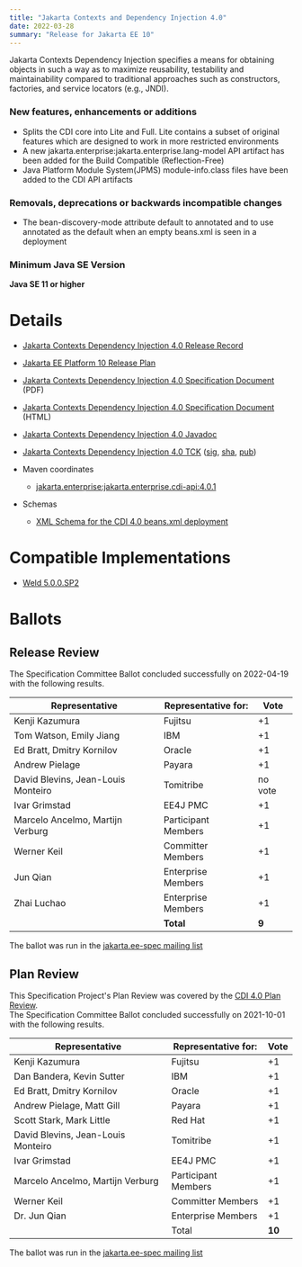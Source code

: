 ```yaml
---
title: "Jakarta Contexts and Dependency Injection 4.0"
date: 2022-03-28
summary: "Release for Jakarta EE 10"
---
```


Jakarta Contexts Dependency Injection specifies a means for obtaining objects in such a way as to maximize reusability, testability and maintainability compared to traditional approaches such as constructors, factories, and service locators (e.g., JNDI).

### New features, enhancements or additions
<!-- List here -->
* Splits the CDI core into Lite and Full. Lite contains a subset of original features which are designed to work in more restricted environments
* A new jakarta.enterprise:jakarta.enterprise.lang-model API artifact has been added for the Build
Compatible (Reflection-Free)
* Java Platform Module System(JPMS) module-info.class files have been added to the CDI API artifacts

### Removals, deprecations or backwards incompatible changes
<!-- List here -->
* The bean-discovery-mode attribute default to annotated and to use annotated as the default when an empty beans.xml is seen in a deployment

### Minimum Java SE Version
<!-- Specify the minimum required Java SE version for this specification -->
**Java SE 11 or higher**

# Details

* [Jakarta Contexts Dependency Injection 4.0 Release Record](https://projects.eclipse.org/projects/ee4j.cdi/releases/4.0)
* [Jakarta EE Platform 10 Release Plan](https://jakartaee.github.io/jakartaee-platform/jakartaee10/JakartaEE10ReleasePlan)
* [Jakarta Contexts Dependency Injection 4.0 Specification Document](./jakarta-cdi-spec-4.0.pdf) (PDF)
* [Jakarta Contexts Dependency Injection 4.0 Specification Document](./jakarta-cdi-spec-4.0.html) (HTML)
* [Jakarta Contexts Dependency Injection 4.0 Javadoc](./apidocs)
* [Jakarta Contexts Dependency Injection 4.0 TCK](https://download.eclipse.org/jakartaee/cdi/4.0/cdi-tck-4.0.9-dist.zip)
([sig](https://download.eclipse.org/jakartaee/cdi/4.0/cdi-tck-4.0.9-dist.zip.sig),
[sha](https://download.eclipse.org/jakartaee/cdi/4.0/cdi-tck-4.0.9-dist.zip.sha256),
[pub](https://raw.githubusercontent.com/jakartaee/specification-committee/master/jakartaee-spec-committee.pub))

* Maven coordinates
  * [jakarta.enterprise:jakarta.enterprise.cdi-api:4.0.1](https://search.maven.org/artifact/jakarta.enterprise/jakarta.enterprise.cdi-api/4.0.1/jar)

* Schemas
  * [XML Schema for the CDI 4.0 beans.xml deployment](https://jakarta.ee/xml/ns/jakartaee/beans_4_0.xsd)

# Compatible Implementations

* [Weld 5.0.0.SP2](https://weld.cdi-spec.org/download/)

# Ballots

## Release Review

The Specification Committee Ballot concluded successfully on 2022-04-19 with the following results.

| Representative                     | Representative for: | Vote   |
|------------------------------------|---------------------|--------|
| Kenji Kazumura                     | Fujitsu             | +1     |
| Tom Watson, Emily Jiang            | IBM                 | +1     |
| Ed Bratt, Dmitry Kornilov          | Oracle              | +1     |
| Andrew Pielage                     | Payara              | +1     |
| David Blevins, Jean-Louis Monteiro | Tomitribe           | no vote |
| Ivar Grimstad                      | EE4J PMC            | +1     |
| Marcelo Ancelmo, Martijn Verburg   | Participant Members | +1     |
| Werner Keil                        | Committer Members   | +1     |
| Jun Qian                           | Enterprise Members  | +1     |
| Zhai Luchao                        | Enterprise Members  | +1     |  
|                                    | **Total**           | **9** |

The ballot was run in the [jakarta.ee-spec mailing list](https://www.eclipse.org/lists/jakarta.ee-spec/msg02354.html)

## Plan Review

This Specification Project's Plan Review was covered by the [CDI 4.0 Plan Review](https://projects.eclipse.org/projects/ee4j.cdi/releases/4.0/plan).  
The Specification Committee Ballot concluded successfully on 2021-10-01 with the following results.

| Representative                                 | Representative for: | Vote   |
|------------------------------------------------|---------------------|--------|
| Kenji Kazumura                                 | Fujitsu             |   +1   |
| Dan Bandera, Kevin Sutter                      | IBM                 |   +1   |
| Ed Bratt, Dmitry Kornilov                      | Oracle              |   +1   |
| Andrew Pielage, Matt Gill                      | Payara              |   +1   |
| Scott Stark, Mark Little                       | Red Hat             |   +1   |
| David Blevins, Jean-Louis Monteiro             | Tomitribe           |   +1   |
| Ivar Grimstad                                  | EE4J PMC            |   +1   |
| Marcelo Ancelmo, Martijn Verburg               | Participant Members |   +1   |
| Werner Keil                                    | Committer Members   |   +1   |
| Dr. Jun Qian                                   | Enterprise Members  |   +1   |
|                                                | Total               | **10** |

The ballot was run in the [jakarta.ee-spec mailing list](https://www.eclipse.org/lists/jakarta.ee-spec/msg01977.html)
